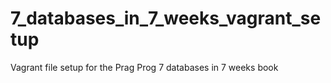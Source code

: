 7_databases_in_7_weeks_vagrant_setup
====================================

Vagrant file setup for the Prag Prog 7 databases in 7 weeks book